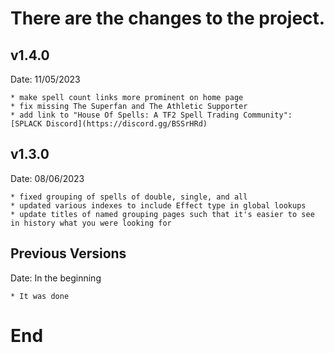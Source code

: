 # There are the changes to the project.

## v1.4.0

Date: 11/05/2023

    * make spell count links more prominent on home page
    * fix missing The Superfan and The Athletic Supporter
    * add link to "House Of Spells: A TF2 Spell Trading Community": [SPLACK Discord](https://discord.gg/BSSrHRd)

## v1.3.0

Date: 08/06/2023

    * fixed grouping of spells of double, single, and all
    * updated various indexes to include Effect type in global lookups
    * update titles of named grouping pages such that it's easier to see in history what you were looking for

## Previous Versions

Date: In the beginning

    * It was done

# End
